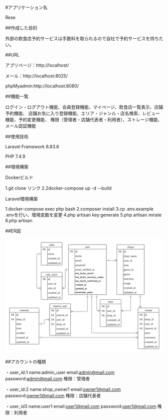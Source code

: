 #アプリケーション名

Rese

##作成した目的

外部の飲食店予約サービスは手数料を取られるので自社で予約サービスを持ちたい。

##URL

アプリページ：http://localhost/

メール：http://localhost:8025/

phpMyadmin:http://localhost:8080/

##機能一覧

ログイン・ログアウト機能、会員登録機能、マイページ、飲食店一覧表示、店舗予約機能、
店舗お気に入り登録機能、エリア・ジャンル・店名検索、レビュー機能、予約変更機能、
権限（管理者・店舗代表者・利用者）、ストレージ機能、メール認証機能

##使用技術

Laravel Framework 8.83.8

PHP 7.4.9

##環境構築

Dockerビルド

1.git clone リンク 2.2docker-compose up -d --build

Laravel環境構築

1.docker-compose exec php bash 2.composer install
3.cp .env.example .envを行い、環境変数を変更 
4.php artisan key:generate 5.php artisan mirate 6.php artisan 

##ER図

![画像](./Rese.jpeg)

##アカウントの種類

・user_id:1 name:admin_user email:admin@mail.com password:admin@mail.com 権限：管理者

・user_id:2 name:shop_owner1 email:owner1@mail.com password:owner1@mail.com 権限：店舗代表者

・user_id3 name:user1 email:user1@mail.com password:user1@mail.com 権限：利用者
